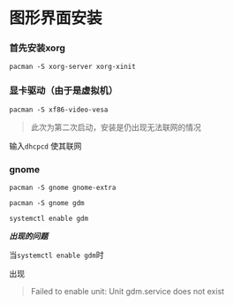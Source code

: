 # 图形界面安装

### 首先安装xorg

` pacman -S xorg-server xorg-xinit `

### 显卡驱动（由于是虚拟机）

` pacman -S xf86-video-vesa `

> 此次为第二次启动，安装是仍出现无法联网的情况

输入` dhcpcd ` 使其联网

### gnome 

` pacman -S gnome gnome-extra `

` pacman -S gnome gdm `

` systemctl enable gdm `

***出现的问题***

当` systemctl enable gdm `时

出现

> Failed to enable unit: Unit gdm.service does not exist


